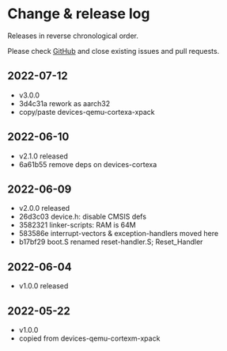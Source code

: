# Change & release log

Releases in reverse chronological order.

Please check
[GitHub](https://github.com/micro-os-plus/devices-qemu-aarch32-xpack/issues/)
and close existing issues and pull requests.

## 2022-07-12

* v3.0.0
* 3d4c31a rework as aarch32
* copy/paste devices-qemu-cortexa-xpack

## 2022-06-10

* v2.1.0 released
* 6a61b55 remove deps on devices-cortexa

## 2022-06-09

* v2.0.0 released
* 26d3c03 device.h: disable CMSIS defs
* 3582321 linker-scripts: RAM is 64M
* 583586e interrupt-vectors & exception-handlers moved here
* b17bf29 boot.S renamed reset-handler.S; Reset_Handler

## 2022-06-04

* v1.0.0 released

## 2022-05-22

* v1.0.0
* copied from devices-qemu-cortexm-xpack

